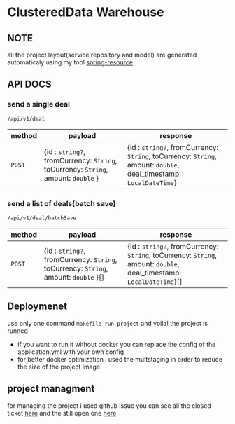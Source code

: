 # ClusteredData Warehouse

## NOTE

all the project layout(service,repository and model) are generated automaticaly using my tool [spring-resource](https://github.com/aymane-smi/spring-resource)

## API DOCS

### send a single deal

`/api/v1/deal`

|method|payload|response|
| -----|-------|-------|
| `POST`| {id : `string?`, fromCurrency: `String`, toCurrency: `String`, amount: `double` } | {id : `string?`, fromCurrency: `String`, toCurrency: `String`, amount: `double`, deal_timestamp: `LocalDateTime`}|

### send a list of deals(batch save)

`/api/v1/deal/batchSave`

|method|payload|response|
| -----|-------|-------|
| `POST`| {id : `string?`, fromCurrency: `String`, toCurrency: `String`, amount: `double` }[] | {id : `string?`, fromCurrency: `String`, toCurrency: `String`, amount: `double`, deal_timestamp: `LocalDateTime`}[]|


## Deploymenet

use only one command `makefile run-project` and voila! the project is runned

- if you want to run it without docker you can replace the config of the application.yml with your own config
- for better docker optimization i used the multstaging in order to reduce the size of the project image

## project managment

for managing the project i used github issue you can see all the closed ticket [here](https://github.com/aymane-smi/ClusteredData-Warehouse/issues?q=is%3Aissue+is%3Aclosed) and the still open one [here](https://github.com/aymane-smi/ClusteredData-Warehouse/issues)